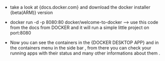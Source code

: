 <!-- ^ DOCKER TUTORIAL  -->
<!--? 1 - INSTALLATION :  -->
- take a look at {docs.docker.com} and download the docker installer {beta(ARM)} version


<!--? 2 - PULL , INSTALL AND RUN THE FIRST IMAGE :)  -->
- docker run -d -p 8080:80 docker/welcome-to-docker --> use this code from the docs from DOCKER and it will run a simple little project on port:8080

<!--? DOCKER DESKTOP  -->
- Now you can see the containers in the {DOCKER DESKTOP APP} and in the containers menu in the side bar  , from there you can check your running apps with their 
  status and many other informations about them .